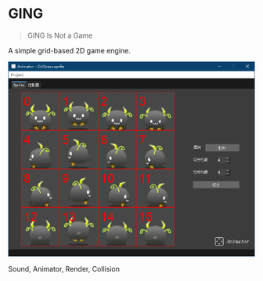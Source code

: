 # GING

> GING Is Not a Game

A simple grid-based 2D game engine.

![Animator](Animator.png)

Sound, Animator, Render, Collision
